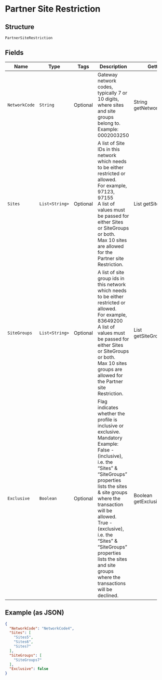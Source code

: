 
# Partner Site Restriction

## Structure

`PartnerSiteRestriction`

## Fields

| Name | Type | Tags | Description | Getter | Setter |
|  --- | --- | --- | --- | --- | --- |
| `NetworkCode` | `String` | Optional | Gateway network codes, typically 7 or 10 digits, where sites and site groups belong to.<br>Example: 0002003250 | String getNetworkCode() | setNetworkCode(String networkCode) |
| `Sites` | `List<String>` | Optional | A list of Site IDs in this network which needs to be either restricted or allowed.<br>For example, 97123, 97155<br>A list of values must be passed for either Sites or SiteGroups or both.<br>Max 10 sites are allowed for the Partner site Restriction. | List<String> getSites() | setSites(List<String> sites) |
| `SiteGroups` | `List<String>` | Optional | A list of site group ids in this network which needs to be either restricted or allowed.<br>For example, 83649200<br>A list of values must be passed for either Sites or SiteGroups or both.<br>Max 10 sites groups are allowed for the Partner site Restriction. | List<String> getSiteGroups() | setSiteGroups(List<String> siteGroups) |
| `Exclusive` | `Boolean` | Optional | Flag indicates whether the profile is inclusive or exclusive.<br>Mandatory<br>Example: False - (inclusive), i.e. the “Sites” & “SiteGroups” properties lists the sites & site groups where the transaction will be allowed.<br>True - (exclusive), i.e. the “Sites” & “SiteGroups” properties lists the sites and site groups where the transactions will be declined. | Boolean getExclusive() | setExclusive(Boolean exclusive) |

## Example (as JSON)

```json
{
  "NetworkCode": "NetworkCode4",
  "Sites": [
    "Sites5",
    "Sites6",
    "Sites7"
  ],
  "SiteGroups": [
    "SiteGroups7"
  ],
  "Exclusive": false
}
```

